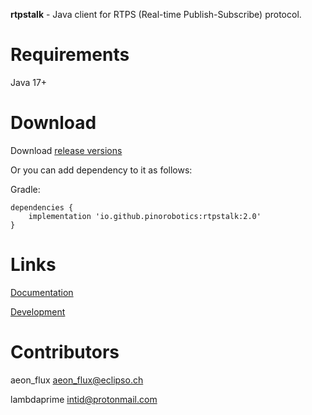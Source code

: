**rtpstalk** - Java client for RTPS (Real-time Publish-Subscribe) protocol.

# Requirements

Java 17+

# Download

Download [release versions](https://github.com/pinorobotics/rtpstalk/releases)

Or you can add dependency to it as follows:

Gradle:

```
dependencies {
    implementation 'io.github.pinorobotics:rtpstalk:2.0'
}
```

# Links

[Documentation](http://pinoweb.freetzi.com/rtpstalk)

[Development](DEVELOPMENT.md)

# Contributors

aeon_flux <aeon_flux@eclipso.ch>

lambdaprime <intid@protonmail.com>
